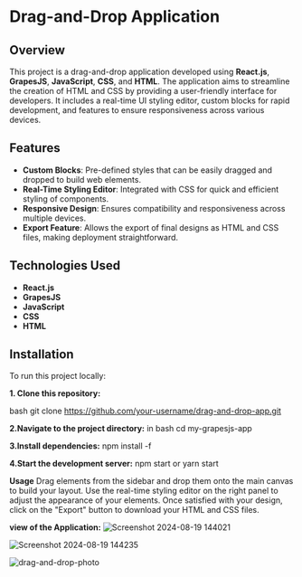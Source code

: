 
# Drag-and-Drop Application

## Overview
This project is a drag-and-drop application developed using **React.js**, **GrapesJS**, **JavaScript**, **CSS**, and **HTML**. The application aims to streamline the creation of HTML and CSS by providing a user-friendly interface for developers. It includes a real-time UI styling editor, custom blocks for rapid development, and features to ensure responsiveness across various devices.

## Features
- **Custom Blocks**: Pre-defined styles that can be easily dragged and dropped to build web elements.
- **Real-Time Styling Editor**: Integrated with CSS for quick and efficient styling of components.
- **Responsive Design**: Ensures compatibility and responsiveness across multiple devices.
- **Export Feature**: Allows the export of final designs as HTML and CSS files, making deployment straightforward.

## Technologies Used
- **React.js**
- **GrapesJS**
- **JavaScript**
- **CSS**
- **HTML**

## Installation

To run this project locally:

**1. Clone this repository:**   
  
bash
   git clone https://github.com/your-username/drag-and-drop-app.git
   
**2.Navigate to the project directory:** 
in bash  cd my-grapesjs-app
  
**3.Install dependencies:**
  npm install -f
  
**4.Start the development server:**
  npm start or yarn start
  
**Usage**
Drag elements from the sidebar and drop them onto the main canvas to build your layout.
Use the real-time styling editor on the right panel to adjust the appearance of your elements.
Once satisfied with your design, click on the "Export" button to download your HTML and CSS files.

**view of the Application:**
![Screenshot 2024-08-19 144021](https://github.com/user-attachments/assets/9e9c9866-44a8-4406-8175-7ea5af15ccaa)


![Screenshot 2024-08-19 144235](https://github.com/user-attachments/assets/a03d7df4-83b7-43a2-8283-593af194c41d)


![drag-and-drop-photo](https://github.com/user-attachments/assets/e8ac07fe-8134-4867-aac7-f72a15ae4436)


